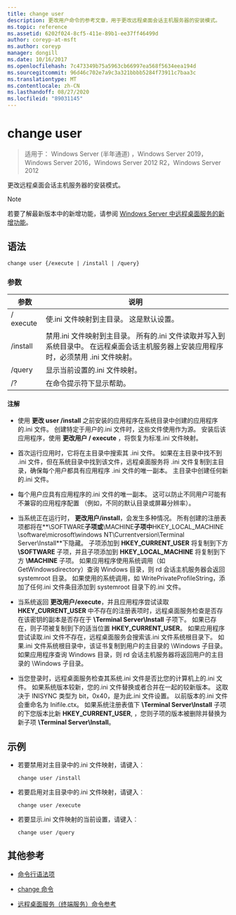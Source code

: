 ```yaml
---
title: change user
description: 更改用户命令的参考文章，用于更改远程桌面会话主机服务器的安装模式。
ms.topic: reference
ms.assetid: 6202f024-8cf5-411e-89b1-ee37ff46499d
author: coreyp-at-msft
ms.author: coreyp
manager: dongill
ms.date: 10/16/2017
ms.openlocfilehash: 7c473349b75a5963cb66997ea568f5634eea194d
ms.sourcegitcommit: 96d46c702e7a9c3a321bbbb5284f73911c7baa3c
ms.translationtype: MT
ms.contentlocale: zh-CN
ms.lasthandoff: 08/27/2020
ms.locfileid: "89031145"
---
```

# <a name="change-user"></a>change user

> 适用于： Windows Server (半年通道) ，Windows Server 2019，Windows Server 2016，Windows Server 2012 R2，Windows Server 2012

更改远程桌面会话主机服务器的安装模式。

> [!NOTE]
> 若要了解最新版本中的新增功能，请参阅 [Windows Server 中远程桌面服务的新增功能](/previous-versions/windows/it-pro/windows-server-2012-r2-and-2012/dn283323(v=ws.11))。

## <a name="syntax"></a>语法

```
change user {/execute | /install | /query}
```

### <a name="parameters"></a>参数

| 参数 | 说明 |
| --------- | ----------- |
| / execute | 使.ini 文件映射到主目录。 这是默认设置。 |
| /install | 禁用.ini 文件映射到主目录。 所有的.ini 文件读取并写入到系统目录中。 在远程桌面会话主机服务器上安装应用程序时，必须禁用 .ini 文件映射。 |
| /query | 显示当前设置的.ini 文件映射。 |
| /? | 在命令提示符下显示帮助。 |

#### <a name="remarks"></a>注解

- 使用 **更改 user /install** 之前安装的应用程序在系统目录中创建的应用程序的.ini 文件。 创建特定于用户的.ini 文件时，这些文件使用作为源。 安装后该应用程序，使用 **更改用户 / execute** ，将恢复为标准.ini 文件映射。

- 首次运行应用时，它将在主目录中搜索其 .ini 文件。 如果在主目录中找不到 .ini 文件，但在系统目录中找到该文件，远程桌面服务将 .ini 文件复制到主目录，确保每个用户都具有应用程序 .ini 文件的唯一副本。 主目录中创建任何新的.ini 文件。

- 每个用户应具有应用程序的.ini 文件的唯一副本。 这可以防止不同用户可能有不兼容的应用程序配置 （例如，不同的默认目录或屏幕分辨率）。

- 当系统正在运行时， **更改用户/install**，会发生多种情况。 所有创建的注册表项都将在**\SOFTWARE**子项或**\MACHINE**子项中**HKEY_LOCAL_MACHINE \software\microsoft\windows NT\Currentversion\Terminal Server\Install**下隐藏。 子项添加到 **HKEY_CURRENT_USER** 将复制到下方 **\SOFTWARE** 子项，并且子项添加到 **HKEY_LOCAL_MACHINE** 将复制到下方 **\MACHINE** 子项。 如果应用程序使用系统调用（如 GetWindowsdirectory）查询 Windows 目录，则 rd 会话主机服务器会返回 systemroot 目录。 如果使用的系统调用，如 WritePrivateProfileString，添加了任何.ini 文件条目添加到 systemroot 目录下的.ini 文件。

- 当系统返回 **更改用户/execute**，并且应用程序尝试读取 **HKEY_CURRENT_USER** 中不存在的注册表项时，远程桌面服务检查是否存在该密钥的副本是否存在于 **\Terminal Server\Install** 子项下。 如果已存在，则子项被复制到下的适当位置 **HKEY_CURRENT_USER**。 如果应用程序尝试读取.ini 文件不存在，远程桌面服务会搜索该.ini 文件系统根目录下。 如果.ini 文件系统根目录中，该证书复制到用户的主目录的 \Windows 子目录。 如果应用程序查询 Windows 目录，则 rd 会话主机服务器将返回用户的主目录的 \Windows 子目录。

- 当您登录时，远程桌面服务检查其系统.ini 文件是否比您的计算机上的.ini 文件。 如果系统版本较新，您的.ini 文件替换或者合并在一起的较新版本。 这取决于 INISYNC 类型为 bit，0x40，是为此.ini 文件设置。 以前版本的.ini 文件会重命名为 Inifile.ctx。 如果系统注册表值下 **\Terminal Server\Install** 子项的下您版本比新 **HKEY_CURRENT_USER**, ，您则子项的版本被删除并替换为新子项 **\Terminal Server\Install**。

## <a name="examples"></a>示例

- 若要禁用对主目录中的.ini 文件映射，请键入︰

  ```
  change user /install
  ```

- 若要启用对主目录中的.ini 文件映射，请键入︰

  ```
  change user /execute
  ```

- 若要显示.ini 文件映射的当前设置，请键入︰

  ```
  change user /query
  ```

## <a name="additional-references"></a>其他参考

- [命令行语法项](command-line-syntax-key.md)

- [change 命令](change.md)

- [远程桌面服务（终端服务）命令参考](remote-desktop-services-terminal-services-command-reference.md)
